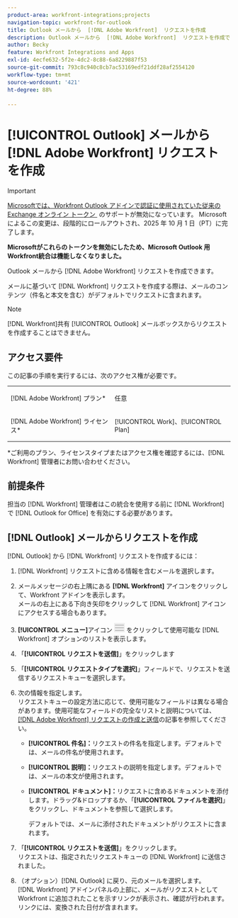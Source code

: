 ```yaml
---
product-area: workfront-integrations;projects
navigation-topic: workfront-for-outlook
title: Outlook メールから  [!DNL Adobe Workfront]  リクエストを作成
description: Outlook メールから  [!DNL Adobe Workfront]  リクエストを作成できます。
author: Becky
feature: Workfront Integrations and Apps
exl-id: 4ecfe632-5f2e-4dc2-8c88-6a8229887f53
source-git-commit: 793c8c940c8cb7ac53169edf21ddf28af2554120
workflow-type: tm+mt
source-wordcount: '421'
ht-degree: 88%

---
```


# [!UICONTROL Outlook] メールから [!DNL Adobe Workfront] リクエストを作成



>[!IMPORTANT]
>
>[Microsoftでは、Workfront Outlook アドインで認証に使用されていた従来の Exchange オンライン トークン &#x200B;](https://learn.microsoft.com/en-us/office/dev/add-ins/outlook/faq-nested-app-auth-outlook-legacy-tokens) のサポートが無効になっています。 Microsoftによるこの変更は、段階的にロールアウトされ、2025 年 10 月 1 日（PT）に完了します。
>
>**Microsoftがこれらのトークンを無効にしたため、Microsoft Outlook 用Workfront統合は機能しなくなりました。**

Outlook メールから [!DNL Adobe Workfront] リクエストを作成できます。

メールに基づいて [!DNL Workfront] リクエストを作成する際は、メールのコンテンツ（件名と本文を含む）がデフォルトでリクエストに含まれます。

>[!NOTE]
>
>[!DNL Workfront]共有 [!UICONTROL Outlook] メールボックスからリクエストを作成することはできません。

## アクセス要件

この記事の手順を実行するには、次のアクセス権が必要です。

<table style="table-layout:auto"> 
 <col> 
 <col> 
 <tbody> 
  <tr> 
   <td role="rowheader">[!DNL Adobe Workfront] プラン*</td> 
   <td> <p>任意</p> </td> 
  </tr> 
  <tr> 
   <td role="rowheader">[!DNL Adobe Workfront] ライセンス*</td> 
   <td> <p>[!UICONTROL Work]、[!UICONTROL Plan]</p> </td> 
  </tr> 
 </tbody> 
</table>

&#42;ご利用のプラン、ライセンスタイプまたはアクセス権を確認するには、[!DNL Workfront] 管理者にお問い合わせください。

## 前提条件

担当の [!DNL Workfront] 管理者はこの統合を使用する前に [!DNL Workfront] で [!DNL Outlook for Office] を有効にする必要があります。

## [!DNL Outlook] メールからリクエストを作成

[!DNL Outlook] から [!DNL Workfront] リクエストを作成するには：

1. [!DNL Workfront] リクエストに含める情報を含むメールを選択します。
1. メールメッセージの右上隅にある **[!DNL Workfront]** アイコンをクリックして、Workfront アドインを表示します。\
   メールの右上にある下向き矢印をクリックして [!DNL Workfront] アイコンにアクセスする場合もあります。

1. **[!UICONTROL メニュー]**&#x200B;アイコン ![o365_addin_menu2_icon.png](assets/o365-addin-menu2-icon.png) をクリックして使用可能な [!DNL Workfront] オプションのリストを表示します。

1. 「**[!UICONTROL リクエストを送信]**」をクリックします
1. 「**[!UICONTROL リクエストタイプを選択]**」フィールドで、リクエストを送信するリクエストキューを選択します。

1. 次の情報を指定します。\
   リクエストキューの設定方法に応じて、使用可能なフィールドは異なる場合があります。使用可能なフィールドの完全なリストと説明については、[&#x200B; [!DNL Adobe Workfront] リクエストの作成と送信](../../manage-work/requests/create-requests/create-submit-requests.md)の記事を参照してください。

   * **[!UICONTROL 件名]：**&#x200B;リクエストの件名を指定します。デフォルトでは、メールの件名が使用されます。
   * **[!UICONTROL 説明]：**&#x200B;リクエストの説明を指定します。デフォルトでは、メールの本文が使用されます。
   * **[!UICONTROL ドキュメント]：**&#x200B;リクエストに含めるドキュメントを添付します。ドラッグ&amp;ドロップするか、「**[!UICONTROL ファイルを選択]**」をクリックし、ドキュメントを参照して選択します。

     デフォルトでは、メールに添付されたドキュメントがリクエストに含まれます。

1. 「**[!UICONTROL リクエストを送信]**」をクリックします。\
   リクエストは、指定されたリクエストキューの [!DNL Workfront] に送信されました。

1. （オプション）[!DNL Outlook] に戻り、元のメールを選択します。\
   [!DNL Workfront] アドインパネルの上部に、メールがリクエストとして Workfront に追加されたことを示すリンクが表示され、確認が行われます。リンクには、変換された日付が含まれます。
